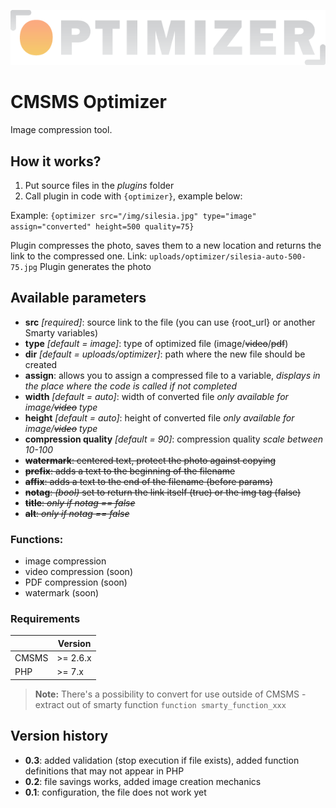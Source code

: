 ![CMSMS Optimizer](https://raw.githubusercontent.com/ErykSikora/file-optimizer/master/optimizer/optimizer.png)

# CMSMS Optimizer

Image compression tool.

## How it works?

1. Put source files in the *plugins* folder
2. Call plugin in code with `{optimizer}`, example below:

Example:
`{optimizer src="/img/silesia.jpg" type="image" assign="converted" height=500 quality=75}`

Plugin compresses the photo, saves them to a new location and returns the link to the compressed one.
Link: `uploads/optimizer/silesia-auto-500-75.jpg`
Plugin generates the photo 

## Available parameters

- **src** *[required]*: source link to the file (you can use {root_url} or another Smarty variables)
- **type** *[default = image]*: type of optimized file (image/~~video~~/~~pdf~~)
- **dir** *[default = uploads/optimizer]*: path where the new file should be created
- **assign**: allows you to assign a compressed file to a variable, *displays in the place where the code is called if not completed*
- **width** *[default = auto]*: width of converted file *only available for image/~~video~~ type*
- **height** *[default = auto]*: height of converted file *only available for image/~~video~~ type*
- **compression quality** *[default = 90]*: compression quality *scale between 10-100*
- ~~**watermark**: centered text, protect the photo against copying~~
- ~~**prefix**: adds a text to the beginning of the filename~~
- ~~**affix**: adds a text to the end of the filename (before params)~~
- ~~**notag**: *(bool)* set to return the link itself (true) or the img tag (false)~~
- ~~**title**: *only if notag == false*~~
- ~~**alt**: *only if notag == false*~~

### Functions:

- image compression
- video compression (soon)
- PDF compression (soon)
- watermark (soon)

### Requirements

|               |Version                        |
|---------------|-------------------------------|
|CMSMS          |>= 2.6.x                       |
|PHP            |>= 7.x                         |

> **Note:** There's a possibility to convert for use outside of CMSMS - extract out of smarty function `function smarty_function_xxx`

## Version history

- **0.3**: added validation (stop execution if file exists), added function definitions that may not appear in PHP
- **0.2**: file savings works, added image creation mechanics
- **0.1**: configuration, the file does not work yet